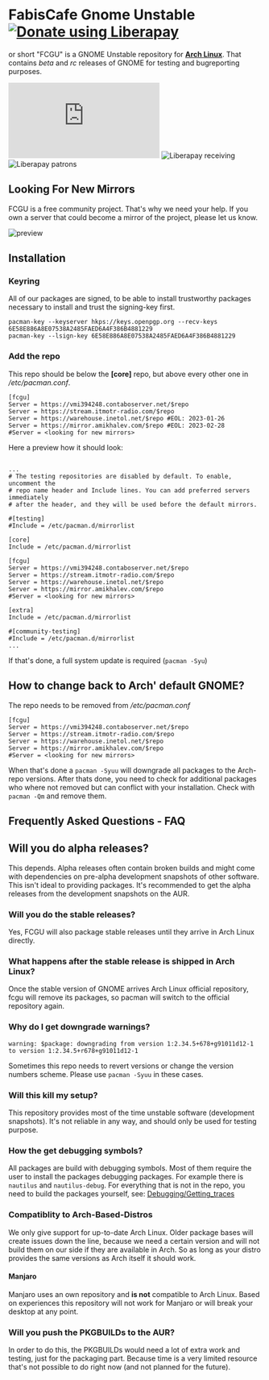 # FabisCafe Gnome Unstable <a href="https://liberapay.com/Fabiscafe/donate"><img alt="Donate using Liberapay" src="https://liberapay.com/assets/widgets/donate.svg"></a>
or short "FCGU" is a GNOME Unstable repository for [**Arch Linux**](https://archlinux.org). That contains *beta* and *rc* releases of GNOME for testing and bugreporting purposes.

![Matrix](https://img.shields.io/matrix/fcgu:matrix.org?style=for-the-badge) ![Liberapay receiving](https://img.shields.io/liberapay/receives/fabiscafe?style=for-the-badge) ![Liberapay patrons](https://img.shields.io/liberapay/patrons/fabiscafe?style=for-the-badge)

## Looking For New Mirrors
FCGU is a free community project. That's why we need your help. If you own a server that could become a mirror of the project, please let us know.

![preview](https://gitlab.com/fabis_cafe/gnome-unstable/-/raw/main/assets/fcgu.png)

## Installation
### Keyring
All of our packages are signed, to be able to install trustworthy packages necessary to install and trust the signing-key first.

```
pacman-key --keyserver hkps://keys.openpgp.org --recv-keys 6E58E886A8E07538A2485FAED6A4F386B4881229
pacman-key --lsign-key 6E58E886A8E07538A2485FAED6A4F386B4881229
```

### Add the repo
This repo should be below the **[core]** repo, but above every other one in */etc/pacman.conf*.

```
[fcgu]
Server = https://vmi394248.contaboserver.net/$repo
Server = https://stream.itmotr-radio.com/$repo
Server = https://warehouse.inetol.net/$repo #EOL: 2023-01-26
Server = https://mirror.amikhalev.com/$repo #EOL: 2023-02-28
#Server = <looking for new mirrors>
```

Here a preview how it should look:

```

...
# The testing repositories are disabled by default. To enable, uncomment the
# repo name header and Include lines. You can add preferred servers immediately
# after the header, and they will be used before the default mirrors.

#[testing]
#Include = /etc/pacman.d/mirrorlist

[core]
Include = /etc/pacman.d/mirrorlist

[fcgu]
Server = https://vmi394248.contaboserver.net/$repo
Server = https://stream.itmotr-radio.com/$repo
Server = https://warehouse.inetol.net/$repo
Server = https://mirror.amikhalev.com/$repo
#Server = <looking for new mirrors>

[extra]
Include = /etc/pacman.d/mirrorlist

#[community-testing]
#Include = /etc/pacman.d/mirrorlist
...
```

If that's done, a full system update is required (`pacman -Syu`)

## How to change back to Arch' default GNOME?
The repo needs to be removed from */etc/pacman.conf*

```
[fcgu]
Server = https://vmi394248.contaboserver.net/$repo
Server = https://stream.itmotr-radio.com/$repo
Server = https://warehouse.inetol.net/$repo
Server = https://mirror.amikhalev.com/$repo
#Server = <looking for new mirrors>
```

When that's done a `pacman -Syuu` will downgrade all packages to the Arch-repo versions. After thats done, you need to check for additional packages who where not removed but can conflict with your installation. Check with `pacman -Qm` and remove them.

## Frequently Asked Questions - FAQ
## Will you do alpha releases?
This depends. Alpha releases often contain broken builds and might come with dependencies on pre-alpha development snapshots of other software. This isn't ideal to providing packages. It's recommended to get the alpha releases from the development snapshots on the AUR.

### Will you do the stable releases?
Yes, FCGU will also package stable releases until they arrive in Arch Linux directly.

### What happens after the stable release is shipped in Arch Linux?
Once the stable version of GNOME arrives Arch Linux official repository, fcgu will remove its packages, so pacman will switch to the official repository again.

### Why do I get downgrade warnings?

```
warning: $package: downgrading from version 1:2.34.5+678+g91011d12-1 to version 1:2.34.5+r678+g91011d12-1
```

Sometimes this repo needs to revert versions or change the version numbers scheme. Please use `pacman -Syuu` in these cases.

### Will this kill my setup?
This repository provides most of the time unstable software (development snapshots). It's not reliable in any way, and should only be used for testing purpose.

### How the get debugging symbols?
All packages are build with debugging symbols. Most of them require the user to install the packages debugging packages. For example there is `nautilus` and `nautilus-debug`. For everything that is not in the repo, you need to build the packages yourself, see: [Debugging/Getting_traces](https://wiki.archlinux.org/title/Debugging/Getting_traces)

### Compatiblity to Arch-Based-Distros
We only give support for up-to-date Arch Linux. Older package bases will create issues down the line, because we need a certain version and will not build them on our side if they are available in Arch. So as long as your distro provides the same versions as Arch itself it should work.

#### Manjaro
Manjaro uses an own repository and **is not** compatible to Arch Linux. Based on experiences this repository will not work for Manjaro or will break your desktop at any point.

### Will you push the PKGBUILDs to the AUR?
In order to do this, the PKGBUILDs would need a lot of extra work and testing, just for the packaging part. Because time is a very limited resource that's not possible to do right now (and not planned for the future).
